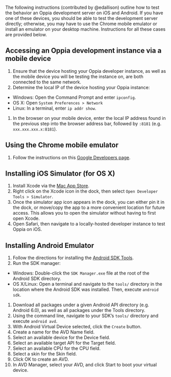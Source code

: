 The following instructions (contributed by @edallison) outline how to test the behavior an Oppia development server on iOS and Android. If you have one of these devices, you should be able to test the development server directly; otherwise, you may have to use the Chrome mobile emulator or install an emulator on your desktop machine. Instructions for all these cases are provided below.

## Accessing an Oppia development instance via a mobile device

1. Ensure that the device hosting your Oppia developer instance, as well as the mobile device you will be testing the instance on, are both connected to the same network.
1. Determine the local IP of the device hosting your Oppia instance:
  * Windows: Open the Command Prompt and enter `ipconfig`.
  * OS X: Open `System Preferences > Network`
  * Linux: In a terminal, enter `ip addr show`.
1. In the browser on your mobile device, enter the local IP address found in the previous step into the browser address bar, followed by `:8181` (e.g. `xxx.xxx.xxx.x:8181`).

## Using the Chrome mobile emulator

1. Follow the instructions on this [Google Developers page](https://developers.google.com/web/tools/chrome-devtools/iterate/device-mode/).

## Installing iOS Simulator (for OS X)

1. Install Xcode via the [Mac App Store](https://itunes.apple.com/us/app/xcode/id497799835?mt=12).
1. Right click on the Xcode icon in the dock, then select `Open Developer Tools > Simulator`.
1. Once the simulator app icon appears in the dock, you can either pin it in the dock, or move/copy the app to a more convenient location for future access. This allows you to open the simulator without having to first open Xcode.
1. Open Safari, then navigate to a locally-hosted developer instance to test Oppia on iOS.

## Installing Android Emulator

1. Follow the directions for installing the [Android SDK Tools](https://developer.android.com/sdk/installing/index.html?pkg=tools).
1. Run the SDK manager:
  * Windows: Double-click the `SDK Manager.exe` file at the root of the Android SDK directory.
  * OS X/Linux: Open a terminal and navigate to the `tools/` directory in the location where the Android SDK was installed. Then, execute `android sdk`.
1. Download all packages under a given Android API directory (e.g. Android 6.0), as well as all packages under the Tools directory.
1. Using the command line, navigate to your SDK’s `tools/` directory and execute `android avd`.
1. With Android Virtual Device selected, click the `Create` button.
1. Create a name for the AVD Name field.
1. Select an available device for the Device field.
1. Select an available target API for the Target field.
1. Select an available CPU for the CPU field.
1. Select a skin for the Skin field.
1. Click OK to create an AVD.
1. In AVD Manager, select your AVD, and click Start to boot your virtual device.
